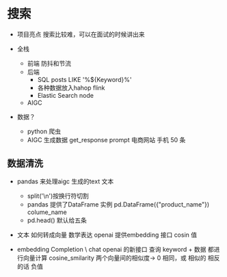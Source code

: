 # 搜索

- 项目亮点 
    搜索比较难，可以在面试的时候讲出来
- 全栈
    - 前端 防抖和节流 
    - 后端 
        - SQL posts LIKE '%${Keyword}%'
        - 各种数据放入hahop flink 
        - Elastic Search node
    - AIGC 

- 数据？
    - python 爬虫 
    - AIGC 生成数据
        get_response
        prompt 电商网站 手机 50 条

## 数据清洗
- pandas 来处理aigc 生成的text 文本
    - split('\n')按换行符切割
    - pandas 提供了DataFrame 实例
        pd.DataFrame({"product_name"}) colume_name
    - pd.head()
        默认给五条

- 文本 如何转成向量 数学表达 openai 提供embedding 接口
    cosin 值

- embedding Completion \ chat
    openai 的新接口
    查询 keyword + 数据 都进行向量计算
    cosine_smilarity 两个向量间的相似度-> 0 相同，或 相似的
    相反的话 负值